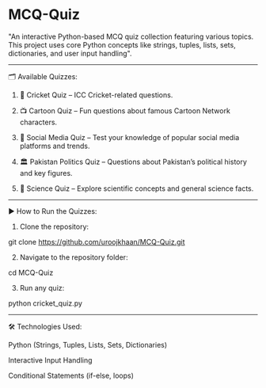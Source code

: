# MCQ-Quiz
"An interactive Python-based MCQ quiz collection featuring various topics. This project uses core Python concepts like strings, tuples, lists, sets, dictionaries, and user input handling".


---

🗂️ Available Quizzes:

1. 🏏 Cricket Quiz – ICC Cricket-related questions.


2. 📺 Cartoon Quiz – Fun questions about famous Cartoon Network characters.


3. 📱 Social Media Quiz – Test your knowledge of popular social media platforms and trends.


4. 🏛️ Pakistan Politics Quiz – Questions about Pakistan’s political history and key figures.


5. 🔬 Science Quiz – Explore scientific concepts and general science facts.




---

▶️ How to Run the Quizzes:

1. Clone the repository:

git clone https://github.com/uroojkhaan/MCQ-Quiz.git


2. Navigate to the repository folder:

cd MCQ-Quiz


3. Run any quiz:

python cricket_quiz.py




---

🛠️ Technologies Used:

Python (Strings, Tuples, Lists, Sets, Dictionaries)

Interactive Input Handling

Conditional Statements (if-else, loops)


